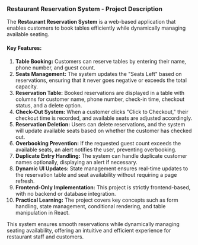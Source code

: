 ### **Restaurant Reservation System - Project Description**  

The **Restaurant Reservation System** is a web-based application that enables customers to book tables efficiently while dynamically managing available seating.  

#### **Key Features:**  
1. **Table Booking:** Customers can reserve tables by entering their name, phone number, and guest count.  
2. **Seats Management:** The system updates the "Seats Left" based on reservations, ensuring that it never goes negative or exceeds the total capacity.  
3. **Reservation Table:** Booked reservations are displayed in a table with columns for customer name, phone number, check-in time, checkout status, and a delete option.  
4. **Check-Out System:** When a customer clicks "Click to Checkout," their checkout time is recorded, and available seats are adjusted accordingly.  
5. **Reservation Deletion:** Users can delete reservations, and the system will update available seats based on whether the customer has checked out.  
6. **Overbooking Prevention:** If the requested guest count exceeds the available seats, an alert notifies the user, preventing overbooking.  
7. **Duplicate Entry Handling:** The system can handle duplicate customer names optionally, displaying an alert if necessary.  
8. **Dynamic UI Updates:** State management ensures real-time updates to the reservation table and seat availability without requiring a page refresh.  
9. **Frontend-Only Implementation:** This project is strictly frontend-based, with no backend or database integration.  
10. **Practical Learning:** The project covers key concepts such as form handling, state management, conditional rendering, and table manipulation in React.  

This system ensures smooth reservations while dynamically managing seating availability, offering an intuitive and efficient experience for restaurant staff and customers.
